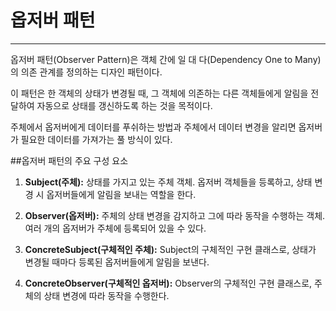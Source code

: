 # 옵저버 패턴

---
옵저버 패턴(Observer Pattern)은 객체 간에 일 대 다(Dependency One to Many)의 의존 관계를 정의하는 디자인 패턴이다.

이 패턴은 한 객체의 상태가 변경될 때, 그 객체에 의존하는 다른 객체들에게 알림을 전달하여 자동으로 상태를 갱신하도록 하는 것을 목적이다.

주체에서 옵저버에게 데이터를 푸쉬하는 방법과 주체에서 데이터 변경을 알리면 옵저버가 필요한 데이터를 가져가는 풀 방식이 있다.

##옵저버 패턴의 주요 구성 요소

1. **Subject(주체):** 상태를 가지고 있는 주체 객체. 옵저버 객체들을 등록하고, 상태 변경 시 옵저버들에게 알림을 보내는 역할을 한다.

2. **Observer(옵저버):** 주체의 상태 변경을 감지하고 그에 따라 동작을 수행하는 객체. 여러 개의 옵저버가 주체에 등록되어 있을 수 있다.

3. **ConcreteSubject(구체적인 주체):** Subject의 구체적인 구현 클래스로, 상태가 변경될 때마다 등록된 옵저버들에게 알림을 보낸다.

4. **ConcreteObserver(구체적인 옵저버):** Observer의 구체적인 구현 클래스로, 주체의 상태 변경에 따라 동작을 수행한다.
